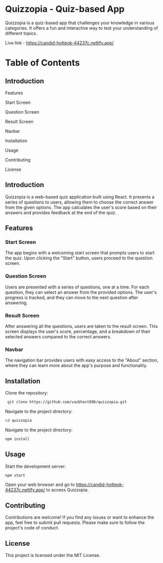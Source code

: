 # Quizzopia - Quiz-based App
Quizzopia is a quiz-based app that challenges your knowledge in various categories. It offers a fun and interactive way to test your understanding of different topics.

Live link -
https://candid-hotteok-44237c.netlify.app/

# Table of Contents
## Introduction

Features

Start Screen

Question Screen

Result Screen

Navbar

Installation

Usage

Contributing

License

## Introduction
Quizzopia is a web-based quiz application built using React. It presents a series of questions to users, allowing them to choose the correct answer from the given options. The app calculates the user's score based on their answers and provides feedback at the end of the quiz.

## Features
### Start Screen
The app begins with a welcoming start screen that prompts users to start the quiz. Upon clicking the "Start" button, users proceed to the question screen.

### Question Screen
Users are presented with a series of questions, one at a time. For each question, they can select an answer from the provided options. The user's progress is tracked, and they can move to the next question after answering.

### Result Screen
After answering all the questions, users are taken to the result screen. This screen displays the user's score, percentage, and a breakdown of their selected answers compared to the correct answers.

### Navbar
The navigation bar provides users with easy access to the "About" section, where they can learn more about the app's purpose and functionality.

## Installation
Clone the repository:

 ```bash
  git clone https://github.com/vaibhavt896/quizzopia.git

```

Navigate to the project directory:


```bash
cd quizzopia

```
Navigate to the project directory:


```bash
npm install

```
## Usage
Start the development server:



```javascript
npm start

```

Open your web browser and go to https://candid-hotteok-44237c.netlify.app/ to access Quizzopia.


## Contributing
Contributions are welcome! If you find any issues or want to enhance the app, feel free to submit pull requests. Please make sure to follow the project's code of conduct.

## License
This project is licensed under the MIT License.
